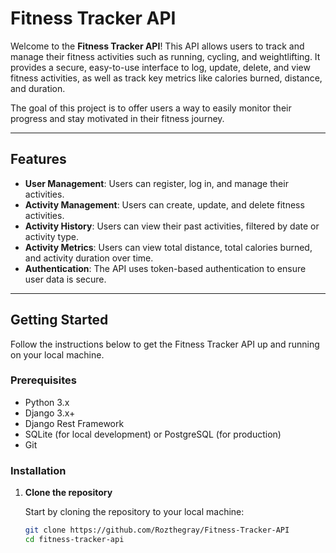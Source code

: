 # Fitness Tracker API

Welcome to the **Fitness Tracker API**! This API allows users to track and manage their fitness activities such as running, cycling, and weightlifting. It provides a secure, easy-to-use interface to log, update, delete, and view fitness activities, as well as track key metrics like calories burned, distance, and duration.

The goal of this project is to offer users a way to easily monitor their progress and stay motivated in their fitness journey.

---

## Features

- **User Management**: Users can register, log in, and manage their activities.
- **Activity Management**: Users can create, update, and delete fitness activities.
- **Activity History**: Users can view their past activities, filtered by date or activity type.
- **Activity Metrics**: Users can view total distance, total calories burned, and activity duration over time.
- **Authentication**: The API uses token-based authentication to ensure user data is secure.

---

## Getting Started

Follow the instructions below to get the Fitness Tracker API up and running on your local machine.

### Prerequisites

- Python 3.x
- Django 3.x+
- Django Rest Framework
- SQLite (for local development) or PostgreSQL (for production)
- Git

### Installation

1. **Clone the repository**

   Start by cloning the repository to your local machine:

   ```bash
   git clone https://github.com/Rozthegray/Fitness-Tracker-API
   cd fitness-tracker-api
